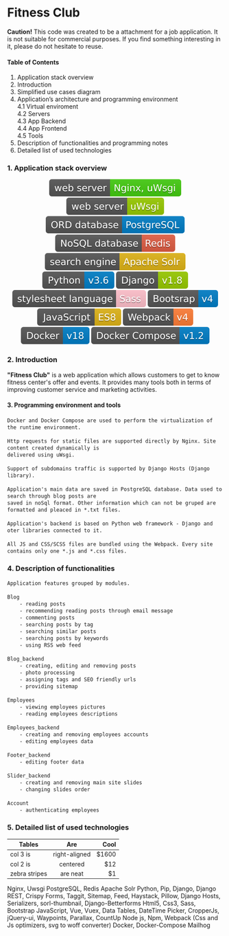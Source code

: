 # Fitness Club
**Caution!** This code was created to be a attachment for a job application. It is not suitable for commercial purposes. If you find something interesting in it, please do not hesitate to reuse.


#### Table of Contents

1. Application stack overview
2. Introduction
3. Simplified use cases diagram
4. Application’s architecture and programming environment  
    4.1 Virtual enviroment  
    4.2 Servers  
    4.3 App Backend  
    4.4 App Frontend  
    4.5 Tools  
5. Description of functionalities and programming notes
6. Detailed list of used technologies

### 1. Application stack overview

      
<p align="center">
    <img src="./docs/readme/shields/nginx.svg">
    <img src="./docs/readme/shields/uwsgi.svg"><br/>    
    <img src="./docs/readme/shields/postgresql.svg">
    <img src="./docs/readme/shields/redis.svg"><br/>   
    <img src="./docs/readme/shields/solr.svg"><br/>    
    <img src="./docs/readme/shields/python.svg">
    <img src="./docs/readme/shields/django.svg"><br/>    
    <img src="./docs/readme/shields/sass.svg">
    <img src="./docs/readme/shields/bootstrap.svg"><br/>     
    <img src="./docs/readme/shields/javascript.svg">     
    <img src="./docs/readme/shields/webpack.svg"><br/>    
    <img src="./docs/readme/shields/docker.svg">
    <img src="./docs/readme/shields/dockercompose.svg">
</p>


### 2. Introduction
**"Fitness Club"** is a web application which allows customers to get to know fitness center's offer and events. It provides many tools both in terms of improving customer service and marketing activities.

#### 3. Programming environment and tools

    Docker and Docker Compose are used to perform the virtualization of the runtime environment.

    Http requests for static files are supported directly by Nginx. Site content created dynamically is 
    delivered using uWsgi.

    Support of subdomains traffic is supported by Django Hosts (Django library).

    Application's main data are saved in PostgreSQL database. Data used to search through blog posts are 
    saved in noSql format. Other information which can not be gruped are formatted and pleaced in *.txt files.

    Application's backend is based on Python web framework - Django and oter libraries connected to it. 
    
    All JS and CSS/SCSS files are bundled using the Webpack. Every site contains only one *.js and *.css files.

### 4. Description of functionalities

    Application features grouped by modules.

    Blog
        - reading posts
        - recommending reading posts through email message
        - commenting posts
        - searching posts by tag
        - searching similar posts
        - searching posts by keywords
        - using RSS web feed

    Blog_backend
        - creating, editing and removing posts
        - photo processing
        - assigning tags and SEO friendly urls
        - providing sitemap

    Employees
        - viewing employees pictures
        - reading employees descriptions

    Employees_backend
        - creating and removing employees accounts
        - editing employees data

    Footer_backend
        - editing footer data

    Slider_backend
        - creating and removing main site slides
        - changing slides order

    Account
        - authenticating employees

### 5. Detailed list of used technologies


| Tables        | Are           | Cool  |
| ------------- |:-------------:| -----:|
| col 3 is      | right-aligned | $1600 |
| col 2 is      | centered      |   $12 |
| zebra stripes | are neat      |    $1 |

Nginx, Uwsgi
PostgreSQL, Redis
Apache Solr
Python, Pip,  Django, Django REST, Crispy Forms, Taggit, Sitemap, Feed, Haystack, Pillow, Django Hosts, Serializers, sorl-thumbnail, Django-Betterforms
Html5, Css3, Sass, Bootstrap
JavaScript, Vue, Vuex, Data Tables, DateTime Picker, CropperJs, jQuery-ui, Waypoints, Parallax, CountUp
Node js, Npm, Webpack (Css and Js optimizers, svg to woff converter)
Docker, Docker-Compose
Mailhog
